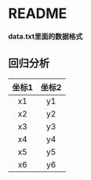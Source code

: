 # README

**data.txt里面的数据格式**

## 回归分析

|坐标1|坐标2|
|:--:|:--:|
|x1|y1|
|x2|y2|
|x3|y3|
|x4|y4|
|x5|y5|
|x6|y6|